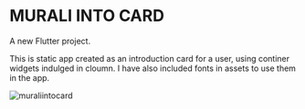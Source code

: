 # MURALI INTO CARD
A new Flutter project.

This is static app created as an introduction card for a user, using continer widgets indulged in cloumn.
I have also included fonts in assets to use them in the app.

![muraliintocard](https://github.com/hari-prasath13/MURALI---INTRO-CARD-APP/assets/91144740/4aea8daf-29c7-4a07-bf41-f96ac59ad69c)



